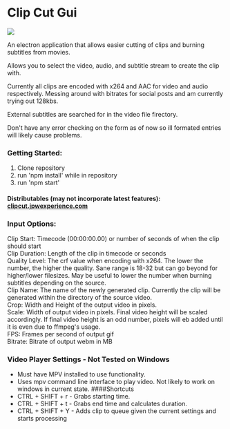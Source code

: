 # Clip Cut Gui

<img src="https://jpwexperience.com/assets/images/clipcut/clipcut-screenshot-1.6.jpg">

An electron application that allows easier cutting of clips and burning subtitles from movies.

Allows you to select the video, audio, and subtitle stream to create the clip with. 

Currently all clips are encoded with x264 and AAC for video and audio respectively. 
	Messing around with bitrates for social posts and am currently trying out 128kbs.

External subtitles are searched for in the video file firectory.

Don't have any error checking on the form as of now so ill formated entries will likely cause problems.

### Getting Started:
1. Clone repository
2. run 'npm install' while in repository
3. run 'npm start'

#### Distributables (may not incorporate latest features): <a href="https://clipcut.jpwexperience.com" target="_blank">clipcut.jpwexperience.com</a>

### Input Options:
Clip Start: Timecode (00:00:00.00) or number of seconds of when the clip should start<br />
Clip Duration: Length of the clip in timecode or seconds<br />
Quality Level: The crf value when encoding with x264. The lower the number, the higher the quality. Sane range is 18-32 but can go beyond for higher/lower filesizes. May be useful to lower the number when burning subtitles depending on the source.<br />
Clip Name: The name of the newly generated clip. Currently the clip will be generated within the directory of the source video.<br />
Crop: Width and Height of the output video in pixels.<br />
Scale: Width of output video in pixels. Final video height will be scaled accordingly. If final video height is an odd number, pixels will eb added until it is even due to ffmpeg's usage.<br />
FPS: Frames per second of output gif<br />
Bitrate: Bitrate of output webm in MB<br />

### Video Player Settings - Not Tested on Windows
* Must have MPV installed to use functionality. 
* Uses mpv command line interface to play video. Not likely to work on windows in current state.
####Shortcuts
* CTRL + SHIFT + r - Grabs starting time.
* CTRL + SHIFT + t - Grabs end time and calculates duration.
* CTRL + SHIFT + Y - Adds clip to queue given the current settings and starts processing
